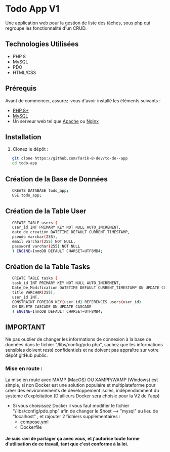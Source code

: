 # Todo App V1
Une application web pour la gestion de liste des tâches, sous php qui regroupe les fonctionnalité d'un CRUD.

## Technologies Utilisées

- PHP 8
- MySQL
- PDO
- HTML/CSS

## Prérequis

Avant de commencer, assurez-vous d'avoir installé les éléments suivants :

- [PHP 8+](https://www.php.net/downloads)
- [MySQL](https://dev.mysql.com/downloads/)
- Un serveur web tel que [Apache](https://httpd.apache.org/download.cgi) ou [Nginx](https://nginx.org/en/download.html)

## Installation

1. Clonez le dépôt :
```sh
   git clone https://github.com/Tarik-B-dev/to-do--app
   cd todo-app
```


## Création de la Base de Données

```sh
   CREATE DATABASE todo_app;
   USE todo_app;
```

## Création de la Table User

```sh
   CREATE TABLE users ( 
   user_id INT PRIMARY KEY NOT NULL AUTO_INCREMENT,
   date_de_creation DATETIME DEFAULT CURRENT_TIMESTAMP,
   pseudo varchar(255),
   email varchar(255) NOT NULL,
   password varchar(255) NOT NULL
   ) ENGINE=InnoDB DEFAULT CHARSET=UTF8MB4;
```

## Création de la Table Tasks

```sh
   CREATE TABLE tasks (
   task_id INT PRIMARY KEY NOT NULL AUTO_INCREMENT,
   Date_De_Modification DATETIME DEFAULT CURRENT_TIMESTAMP ON UPDATE CURRENT_TIMESTAMP,
   title VARCHAR(255),
   user_id INT,
   CONSTRAINT FOREIGN KEY(user_id) REFERENCES users(user_id)
   ON DELETE CASCADE ON UPDATE CASCADE
   ) ENGINE=InnoDB DEFAULT CHARSET=UTF8MB4;
```


## IMPORTANT
Ne pas oublier de changer les informations de connexion à la base de données dans le fichier "/libs/config/pdo.php", sachez que les informations sensibles doivent resté confidentiels et ne doivent pas appraître sur votre dépôt gitHub public.


### Mise en route :
La mise en route avec MAMP (MacOS) OU XAMPP/WAMP (Windows) est simple, si non Docker est une solution populaire et multiplateforme pour créer des environnements de développement isolés, indépendamment du système d'exploitation.(D'ailleurs Docker sera choisie pour la V2 de l'app)

- Si vous choisissez Docker il vous faut modifier le fichier "/libs/config/pdo.php" afin de changer le $host --> "mysql" au lieu de "localhost" , et rajouter 2 fichiers supplémentaires : 
   + compose.yml
   + Dockerfile



#### Je suis ravi de partager ça avec vous, et j'autorise toute forme d'utilisation de ce travail, tant que c'est conforme à la loi.